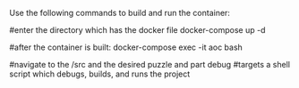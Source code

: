 Use the following commands to build and run the container:

#enter the directory which has the docker file
docker-compose up -d

#after the container is built:
docker-compose exec -it aoc bash

#navigate to the /src and the desired puzzle and part
debug                     #targets a shell script which debugs, builds, and runs the project

